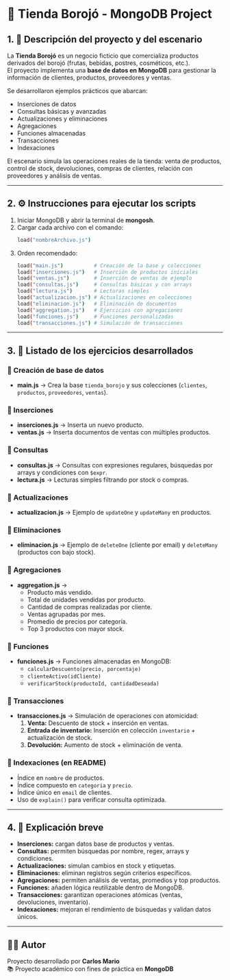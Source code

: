 # 🛒 Tienda Borojó - MongoDB Project

## 1. 📌 Descripción del proyecto y del escenario
La **Tienda Borojó** es un negocio ficticio que comercializa productos derivados del borojó (frutas, bebidas, postres, cosméticos, etc.).  
El proyecto implementa una **base de datos en MongoDB** para gestionar la información de clientes, productos, proveedores y ventas.  

Se desarrollaron ejemplos prácticos que abarcan:
- Inserciones de datos
- Consultas básicas y avanzadas
- Actualizaciones y eliminaciones
- Agregaciones
- Funciones almacenadas
- Transacciones
- Indexaciones

El escenario simula las operaciones reales de la tienda: venta de productos, control de stock, devoluciones, compras de clientes, relación con proveedores y análisis de ventas.

---

## 2. ⚙️ Instrucciones para ejecutar los scripts

1. Iniciar MongoDB y abrir la terminal de **mongosh**.  
2. Cargar cada archivo con el comando:
   ```bash
   load("nombreArchivo.js")
   ```
3. Orden recomendado:
   ```bash
   load("main.js")          # Creación de la base y colecciones
   load("inserciones.js")   # Inserción de productos iniciales
   load("ventas.js")        # Inserción de ventas de ejemplo
   load("consultas.js")     # Consultas básicas y con arrays
   load("lectura.js")       # Lecturas simples
   load("actualizacion.js") # Actualizaciones en colecciones
   load("eliminacion.js")   # Eliminación de documentos
   load("aggregation.js")   # Ejercicios con agregaciones
   load("funciones.js")     # Funciones personalizadas
   load("transacciones.js") # Simulación de transacciones
   ```

---

## 3. 📂 Listado de los ejercicios desarrollados

### 🔹 Creación de base de datos
- **main.js** → Crea la base `tienda_borojo` y sus colecciones (`clientes`, `productos`, `proveedores`, `ventas`).

### 🔹 Inserciones
- **inserciones.js** → Inserta un nuevo producto.  
- **ventas.js** → Inserta documentos de ventas con múltiples productos.

### 🔹 Consultas
- **consultas.js** → Consultas con expresiones regulares, búsquedas por arrays y condiciones con `$expr`.  
- **lectura.js** → Lecturas simples filtrando por stock o compras.

### 🔹 Actualizaciones
- **actualizacion.js** → Ejemplo de `updateOne` y `updateMany` en productos.

### 🔹 Eliminaciones
- **eliminacion.js** → Ejemplo de `deleteOne` (cliente por email) y `deleteMany` (productos con bajo stock).

### 🔹 Agregaciones
- **aggregation.js** → 
  - Producto más vendido.  
  - Total de unidades vendidas por producto.  
  - Cantidad de compras realizadas por cliente.  
  - Ventas agrupadas por mes.  
  - Promedio de precios por categoría.  
  - Top 3 productos con mayor stock.

### 🔹 Funciones
- **funciones.js** → Funciones almacenadas en MongoDB:  
  - `calcularDescuento(precio, porcentaje)`  
  - `clienteActivo(idCliente)`  
  - `verificarStock(productoId, cantidadDeseada)`

### 🔹 Transacciones
- **transacciones.js** → Simulación de operaciones con atomicidad:  
  1. **Venta:** Descuento de stock + inserción en ventas.  
  2. **Entrada de inventario:** Inserción en colección `inventario` + actualización de stock.  
  3. **Devolución:** Aumento de stock + eliminación de venta.

### 🔹 Indexaciones (en README)
- Índice en `nombre` de productos.  
- Índice compuesto en `categoria` y `precio`.  
- Índice único en `email` de clientes.  
- Uso de `explain()` para verificar consulta optimizada.

---

## 4. 📖 Explicación breve

- **Inserciones:** cargan datos base de productos y ventas.  
- **Consultas:** permiten búsquedas por nombre, regex, arrays y condiciones.  
- **Actualizaciones:** simulan cambios en stock y etiquetas.  
- **Eliminaciones:** eliminan registros según criterios específicos.  
- **Agregaciones:** permiten análisis de ventas, promedios y top productos.  
- **Funciones:** añaden lógica reutilizable dentro de MongoDB.  
- **Transacciones:** garantizan operaciones atómicas (ventas, devoluciones, inventario).  
- **Indexaciones:** mejoran el rendimiento de búsquedas y validan datos únicos.

---

## 👨‍💻 Autor

Proyecto desarrollado por **Carlos Mario**  
📚 Proyecto académico con fines de práctica en **MongoDB**
